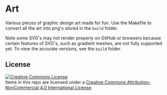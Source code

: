# Art

Various pieces of graphic design art made for fun. Use the Makefile to convert
all the art into png's stored in the `build` folder.

Note some SVG's may not render properly on GitHub or browsers because certain
features of SVG's, such as gradient meshes, are not fully supported yet. To view
the accurate versions, see the `build` folder.

## License

<a rel="license" href="http://creativecommons.org/licenses/by-nc/4.0/">
  <img
    alt="Creative Commons License"
    style="border-width:0"
    src="https://i.creativecommons.org/l/by-nc/4.0/88x31.png"
  />
</a>
<br />
Items in this repo are licensed under a <a rel="license" href="http://creativecommons.org/licenses/by-nc/4.0/">Creative Commons Attribution-NonCommercial 4.0 International License</a>.
